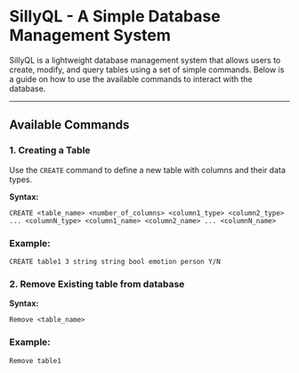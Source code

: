 # SillyQL - A Simple Database Management System  

SillyQL is a lightweight database management system that allows users to create, modify, and query tables using a set of simple commands. Below is a guide on how to use the available commands to interact with the database.

---

## **Available Commands**  

### **1. Creating a Table**  
Use the `CREATE` command to define a new table with columns and their data types.  

**Syntax:**  
```
CREATE <table_name> <number_of_columns> <column1_type> <column2_type> ... <columnN_type> <column1_name> <column2_name> ... <columnN_name>
```

### Example:

```
CREATE table1 3 string string bool emotion person Y/N
```

### **2. Remove Existing table from database**

**Syntax:**
```
Remove <table_name>
```

### Example:

```
Remove table1
```
